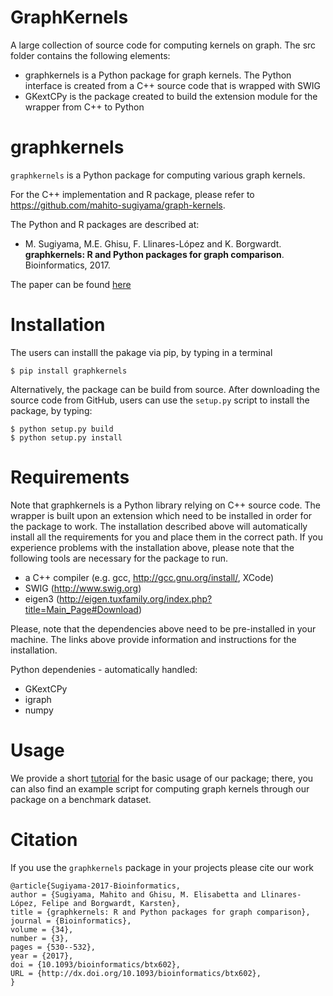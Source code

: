 # GraphKernels

A large collection of source code for computing kernels on graph. The src folder contains the following elements:

- graphkernels is a Python package for graph kernels. The Python interface is created from a C++ source code that is wrapped with SWIG
- GKextCPy is the package created to build the extension module for the wrapper from C++ to Python

# graphkernels 

`graphkernels` is a Python package for computing various graph kernels. 

For the C++ implementation and R package, please refer to https://github.com/mahito-sugiyama/graph-kernels.

The Python and R packages are described at:

- M. Sugiyama, M.E. Ghisu, F. Llinares-López and K. Borgwardt. **graphkernels: R and Python packages for graph comparison**. Bioinformatics, 2017. 

The paper can be found [here](https://academic.oup.com/bioinformatics/advance-article/doi/10.1093/bioinformatics/btx602/4209994) 

# Installation

The users can installl the pakage via pip, by typing in a terminal

    $ pip install graphkernels 

Alternatively, the package can be build from source. After downloading the source code from GitHub, users can use
the `setup.py` script to install the package, by typing:

    $ python setup.py build
    $ python setup.py install

# Requirements

Note that graphkernels is a Python library relying on C++ source code. The wrapper is built upon an extension  which need to be installed in order for the package to work. The installation described above will automatically install all the requirements for you and place them in the correct path. If you experience problems with the installation above, please note that the following tools are necessary for the package to run. 

- a C++ compiler (e.g. gcc, http://gcc.gnu.org/install/, XCode)
- SWIG (http://www.swig.org)
- eigen3 (http://eigen.tuxfamily.org/index.php?title=Main_Page#Download)

Please, note that the dependencies above need to be pre-installed in your machine. The links above provide information and instructions for the installation.  

Python dependenies - automatically handled:
- GKextCPy
- igraph
- numpy


# Usage

We provide a short [tutorial](https://github.com/eghisu/GraphKernels/tree/master/Tutorial) for the basic usage of our package; there, you can also find an example script for computing graph kernels through our package on a benchmark dataset. 

# Citation

If you use the `graphkernels` package in your projects please cite our work

```
@article{Sugiyama-2017-Bioinformatics,
author = {Sugiyama, Mahito and Ghisu, M. Elisabetta and Llinares-López, Felipe and Borgwardt, Karsten},
title = {graphkernels: R and Python packages for graph comparison},
journal = {Bioinformatics},
volume = {34},
number = {3},
pages = {530--532},
year = {2017},
doi = {10.1093/bioinformatics/btx602},
URL = {http://dx.doi.org/10.1093/bioinformatics/btx602},
}
```
